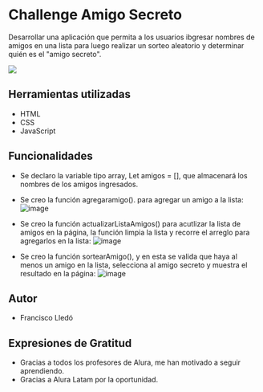 # Challenge Amigo Secreto

Desarrollar una aplicación que permita a los usuarios ibgresar nombres de amigos en una lista para luego realizar un sorteo aleatorio y determinar quién es el "amigo secreto".

<p align="left">
   <img src="https://img.shields.io/badge/STATUS-%20TERMINADO-green">
   </p>

## Herramientas utilizadas
 * HTML
 * CSS
 * JavaScript

## Funcionalidades

* Se declaro la variable tipo array, Let amigos = [], que almacenará los nombres de los amigos ingresados.

* Se creo la función agregaramigo(). para agregar un amigo a la lista:
  ![image](https://github.com/user-attachments/assets/b63f47a9-70b7-4457-b4e0-a5876322ad6d)

* Se creo la función actualizarListaAmigos() para acutlizar la lista de amigos en la página, la función limpia la lista y recorre el arreglo para agregarlos en la lista:
    ![image](https://github.com/user-attachments/assets/6948aad2-5091-4953-a577-a31ccff62968)

* Se creo la función sortearAmigo(), y en esta se valida que haya al menos un amigo en la lista, selecciona al amigo secreto y muestra el resultado en la página:
  ![image](https://github.com/user-attachments/assets/3d467675-1efc-4d41-860d-cba1f09eb7c1)


## Autor

* Francisco Lledó

## Expresiones de Gratitud

* Gracias a todos los profesores de Alura, me han motivado a seguir aprendiendo.
* Gracias a Alura Latam por la oportunidad. 
